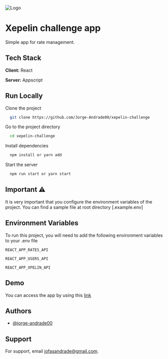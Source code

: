 ![Logo](https://s4-recruiting.cdn.greenhouse.io/external_greenhouse_job_boards/logos/400/687/800/original/xepelin_horizontal.png?1645111266)

# Xepelin challenge app

Simple app for rate management.

## Tech Stack

**Client:** React

**Server:** Appscript

## Run Locally

Clone the project

```bash
  git clone https://github.com/Jorge-Andrade00/xepelin-challenge
```

Go to the project directory

```bash
  cd xepelin-challenge
```

Install dependencies

```bash
  npm install or yarn add
```

Start the server

```bash
  npm run start or yarn start

```

## Important ⚠️

It is very important that you configure the environment variables of the project. You can find a sample file at root directory [.example.env]

## Environment Variables

To run this project, you will need to add the following environment variables to your .env file

`REACT_APP_RATES_API`

`REACT_APP_USERS_API`

`REACT_APP_XPELIN_API`

## Demo

You can access the app by using this [link](https://jorge-andrade00.github.io/xepelin-challenge/)

## Authors

- [@jorge-andrade00](https://github.com/Jorge-Andrade00)

## Support

For support, email jofasandrade@gmail.com.
